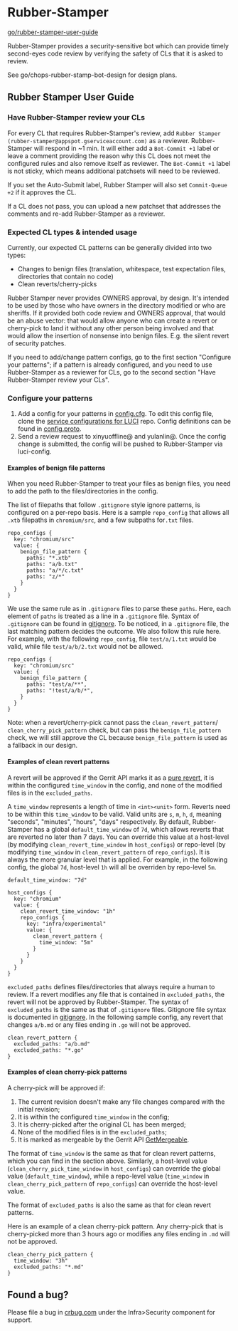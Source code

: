 # Rubber-Stamper

[go/rubber-stamper-user-guide](https://chromium.googlesource.com/infra/infra/+/refs/heads/main/go/src/infra/appengine/rubber-stamper/README.md)

Rubber-Stamper provides a security-sensitive bot which can provide timely
second-eyes code review by verifying the safety of CLs that it is asked to
review.

See go/chops-rubber-stamp-bot-design for design plans.

## Rubber Stamper User Guide

### Have Rubber-Stamper review your CLs
For every CL that requires Rubber-Stamper's review, add `Rubber Stamper (rubber-stamper@appspot.gserviceaccount.com)`
as a reviewer. Rubber-Stamper will respond in ~1 min. It will either add a
`Bot-Commit +1` label or leave a comment providing the reason why this CL does
not meet the configured rules and also remove itself as reviewer. The `Bot-Commit +1`
label is not sticky, which means additional patchsets will need to be reviewed.

If you set the Auto-Submit label, Rubber Stamper will also set `Commit-Queue +2`
if it approves the CL.

If a CL does not pass, you can upload a new patchset that addresses the
comments and re-add Rubber-Stamper as a reviewer.

### Expected CL types & intended usage

Currently, our expected CL patterns can be generally divided into two types:
- Changes to benign files (translation, whitespace, test expectation files,
directories that contain no code)
- Clean reverts/cherry-picks

Rubber Stamper never provides OWNERS approval, by design. It's intended to be
used by those who have owners in the directory modified or who are sheriffs. If
it provided both code review and OWNERS approval, that would be an abuse vector:
that would allow anyone who can create a revert or cherry-pick to land it
without any other person being involved and that would allow the insertion of
nonsense into benign files. E.g. the silent revert of security patches.

If you need to add/change pattern configs, go to the first section "Configure
your patterns"; if a pattern is already configured, and you need to use
Rubber-Stamper as a reviewer for CLs, go to the second section "Have
Rubber-Stamper review your CLs".

### Configure your patterns
1. Add a config for your patterns in [config.cfg](https://chrome-internal.googlesource.com/infradata/config/+/refs/heads/main/configs/rubber-stamper/config.cfg).
To edit this config file, clone the [service configurations for LUCI](https://chrome-internal.googlesource.com/infradata/config/) repo.
Config definitions can be found in [config.proto](https://chromium.googlesource.com/infra/infra/+/refs/heads/main/go/src/infra/appengine/rubber-stamper/config/config.proto).
2. Send a review request to xinyuoffline@ and yulanlin@. Once the config change
is submitted, the config will be pushed to Rubber-Stamper via luci-config.

#### Examples of benign file patterns

When you need Rubber-Stamper to treat your files as benign files, you need to
add the path to the files/directories in the config.

The list of filepaths that follow `.gitignore` style ignore patterns, is configured
on a per-repo basis. Here is a sample `repo_config` that allows all `.xtb` filepaths
in `chromium/src`, and a few subpaths for`.txt` files.

    repo_configs {
      key: "chromium/src"
      value: {
        benign_file_pattern {
          paths: "*.xtb"
          paths: "a/b.txt"
          paths: "a/*/c.txt"
          paths: "z/*"
        }
      }
    }

We use the same rule as in `.gitignore` files to parse these `paths`. Here, each
element of `paths` is treated as a line in a `.gitignore` file. Syntax of
`.gitignore` can be found in [gitignore](https://git-scm.com/docs/gitignore). To
be noticed, in a `.gitignore` file, the last matching pattern decides the
outcome. We also follow this rule here. For example, with the following
`repo_config`, file `test/a/1.txt` would be valid, while file
`test/a/b/2.txt` would not be allowed.

    repo_configs {
      key: "chromium/src"
      value: {
        benign_file_pattern {
          paths: "test/a/**",
          paths: "!test/a/b/*",
        }
      }
    }

Note: when a revert/cherry-pick cannot pass the `clean_revert_pattern`/
`clean_cherry_pick_pattern` check, but can pass the `benign_file_pattern`
check, we will still approve the CL because `benign_file_pattern` is used
as a fallback in our design.

#### Examples of clean revert patterns

A revert will be approved if the Gerrit API marks it as a [pure revert](https://gerrit-review.googlesource.com/Documentation/rest-api-changes.html#get-pure-revert),
it is within the configured `time_window` in the config, and none of the
modified files is in the `excluded_paths`.

A `time_window` represents a length of time in `<int><unit>` form. Reverts need
to be within this `time_window` to be valid. Valid units are `s`, `m`, `h`,
`d`, meaning "seconds", "minutes", "hours", "days" respectively. By default,
Rubber-Stamper has a global `default_time_window` of `7d`, which allows reverts
that are reverted no later than 7 days. You can override this value at a
host-level (by modifying `clean_revert_time_window` in `host_configs`) or
repo-level (by modifying `time_window` in `clean_revert_pattern` of
`repo_configs`). It is always the more granular level that is applied. For
example, in the following config, the global `7d`, host-level `1h` will all be
overriden by repo-level `5m`.

    default_time_window: "7d"

    host_configs {
      key: "chromium"
      value: {
        clean_revert_time_window: "1h"
        repo_configs {
          key: "infra/experimental"
          value: {
            clean_revert_pattern {
              time_window: "5m"
            }
          }
        }
      }
    }

`excluded_paths` defines files/directories that always require a human to
review. If a revert modifies any file that is contained in `excluded_paths`,
the revert will not be approved by Rubber-Stamper. The syntax of
`excluded_paths` is the same as that of `.gitignore` files. Gitignore file
syntax is documented in [gitignore](https://git-scm.com/docs/gitignore). In the
following sample config, any revert that changes `a/b.md` or any files ending
in `.go` will not be approved.

    clean_revert_pattern {
      excluded_paths: "a/b.md"
      excluded_paths: "*.go"
    }

#### Examples of clean cherry-pick patterns
A cherry-pick will be approved if:
1. The current revision doesn't make any file changes compared with the initial
revision;
2. It is within the configured `time_window` in the config;
3. It is cherry-picked after the original CL has been merged;
4. None of the modified files is in the `excluded_paths`;
5. It is marked as mergeable by the Gerrit API
[GetMergeable](https://gerrit-review.googlesource.com/Documentation/rest-api-changes.html#get-mergeable).

The format of `time_window` is the same as that for clean revert patterns,
which you can find in the section above. Similarly, a host-level value
(`clean_cherry_pick_time_window` in `host_configs`) can override the global
value (`default_time_window`), while a repo-level value (`time_window` in
`clean_cherry_pick_pattern` of `repo_configs`) can override the host-level
value.

The format of `excluded_paths` is also the same as that for clean revert
patterns.

Here is an example of a clean cherry-pick pattern. Any cherry-pick that is 
cherry-picked more than 3 hours ago or modifies any files ending in `.md`
will not be approved.

    clean_cherry_pick_pattern {
      time_window: "3h"
      excluded_paths: "*.md"
    }

## Found a bug?

Please file a bug in [crbug.com](http://crbug.com) under the Infra>Security
component for support.
